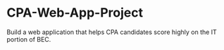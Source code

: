 # CPA-Web-App-Project
Build a web application that helps CPA candidates score highly on the IT 
portion of BEC.


